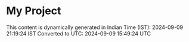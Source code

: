# My Project

This content is dynamically generated in Indian Time (IST): 2024-09-09 21:19:24 IST
Converted to UTC: 2024-09-09 15:49:24 UTC
